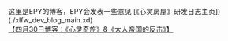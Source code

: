 这里是EPY的博客，EPY会发表一些意见
[《心灵房屋》研发日志主页])(./xlfw_dev_blog_main.xd)
[【四月30日博客：《心灵奇旅》&《大人帝国的反击》】](./blog_1_april_30_2025.md)
